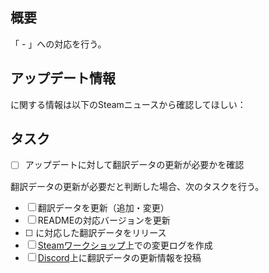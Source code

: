 ## 概要
「<!-- $UPDATE_VERSION --> - <!-- $UPDATE_NAME -->」への対応を行う。

## アップデート情報
<!-- $UPDATE_VERSION -->に関する情報は以下のSteamニュースから確認してほしい：
<!-- $NEWS_URL -->

## タスク
- [ ] アップデートに対して翻訳データの更新が必要かを確認

翻訳データの更新が必要だと判断した場合、次のタスクを行う。

- [ ] 翻訳データを更新（追加・変更）
- [ ] READMEの対応バージョンを更新
- [ ] <!-- $UPDATE_VERSION -->に対応した翻訳データをリリース
- [ ] [Steamワークショップ](https://steamcommunity.com/sharedfiles/filedetails/?id=2081775581)上での変更ログを作成
- [ ] [Discord](https://discord.com/channels/528761500341370880/544673070124630017)上に翻訳データの更新情報を投稿
